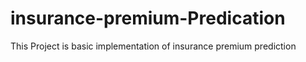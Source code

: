 # insurance-premium-Predication
This Project is basic implementation of insurance premium prediction  
